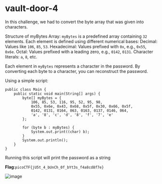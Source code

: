 # vault-door-4

In this challenge, we had to convert the byte array that was given into characters.

Structure of myBytes Array:
  `myBytes` is a predefined array containing `32` elements. Each element is defined using different numerical bases:
        Decimal: Values like `106`, `85`, `53`.
        Hexadecimal: Values prefixed with `0x`, e.g., `0x55`, `0x6e`.
        Octal: Values prefixed with a leading zero, e.g., `0142`, `0131`.
        Character literals: `a`, `8`, etc.

Each element in `myBytes` represents a character in the password. By converting each byte to a character, you can reconstruct the password.

Using a simple script:
```
public class Main {
    public static void main(String[] args) {
        byte[] myBytes = {
            106, 85, 53, 116, 95, 52, 95, 98,
            0x55, 0x6e, 0x43, 0x68, 0x5f, 0x30, 0x66, 0x5f,
            0142, 0131, 0164, 063, 0163, 0137, 0146, 064,
            'a', '8', 'c', 'd', '8', 'f', '7', 'e'
        };

        for (byte b : myBytes) {
            System.out.print((char) b);
        }
        System.out.println();
    }
}
```
Running this script will print the password as a string

__Flag__:`picoCTF{jU5t_4_bUnCh_0f_bYt3s_f4a8cd8f7e}`

![image](https://github.com/user-attachments/assets/bec5ae38-b040-4d48-a7ae-fe29f938252e)
